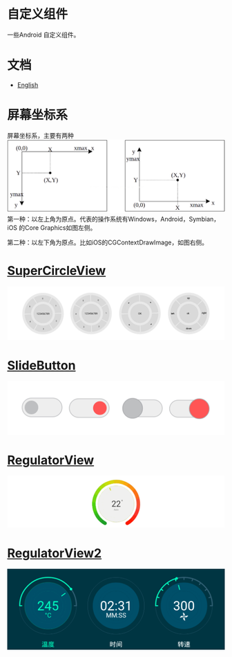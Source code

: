 # 自定义组件
一些Android 自定义组件。

# 文档
- [English](https://github.com/xmaihh/custom-components/blob/master/README_EN.md)

# 屏幕坐标系
屏幕坐标系，主要有两种
![cartesian_coordinate_system](https://github.com/xmaihh/custom-components/blob/master/arts/cartesian_coordinate_system.png)
第一种：以左上角为原点。代表的操作系统有Windows，Android，Symbian，iOS 的Core Graphics如图左侧。

第二种：以左下角为原点。比如iOS的CGContextDrawImage，如图右侧。

# [SuperCircleView](https://github.com/xmaihh/custom-components/blob/master/app/src/main/java/tp/custom_components/project/widget/SuperCircleView.java)
![SuperCircleView](https://github.com/xmaihh/custom-components/raw/master/arts/SuperCircleView.png)

# [SlideButton](https://github.com/xmaihh/custom-components/blob/master/app/src/main/java/tp/custom_components/project/widget/SlideButton.java)
![SlideButton](https://github.com/xmaihh/custom-components/raw/master/arts/SlideButton.png)

# [RegulatorView](https://github.com/xmaihh/custom-components/blob/master/app/src/main/java/tp/custom_components/project/widget/RegulatorView.java)
![RegulatorView](https://github.com/xmaihh/custom-components/raw/master/arts/RegulatorView.gif)

# [RegulatorView2](https://github.com/xmaihh/custom-components/blob/master/app/src/main/java/tp/custom_components/project/widget/RegulatorView2.java)
![RegulatorView2](https://github.com/xmaihh/custom-components/raw/master/arts/RegulatorView2.png)
